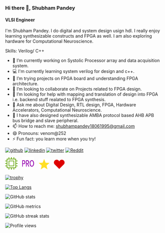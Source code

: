 ### Hi there 👋, Shubham Pandey
#### VLSI Engineer
I'm Shubham Pandey. I do digital and system design usign hdl. I really enjoy learning synthesizable constructs and FPGA as well. I am also exploring hardware for Computational Neuroscience.

Skills: Verilog/ C++ 

- 🔭 I’m currently working on Systolic Processor array and data acquisition system.
- 💻 I'm currently learning system verilog for design and c++.
- 🌱 I’m trying projects on FPGA board and understanding FPGA architecture. 
- 👯 I’m looking to collaborate on Projects related to FPGA design. 
- 🤔 I’m looking for help with mapping and translation of design into FPGA i.e. backend stuff realated to FPGA synthesis.  
- 💬 Ask me about Digital Design, RTL design, FPGA, Hardware Accelerators, Computational Neuroscience. 
- 📝 I have also designed synthesizable AMBA protocol based AHB APB bus bridge and slave peripheral.
- 📫 How to reach me: shubhampandey18061995@gmail.com 
- 😄 Pronouns: venom@252 
- ⚡ Fun fact: you learn more when you try! 


[<img src='https://cdn.jsdelivr.net/npm/simple-icons@3.0.1/icons/github.svg' alt='github' height='40'>](https://github.com/spdy1895)  [<img src='https://cdn.jsdelivr.net/npm/simple-icons@3.0.1/icons/linkedin.svg' alt='linkedin' height='40'>](https://www.linkedin.com/in/shubham-pandey-spdy1895/)  [<img src='https://cdn.jsdelivr.net/npm/simple-icons@3.0.1/icons/twitter.svg' alt='twitter' height='40'>](https://twitter.com/@its_Shubhampdy)  [<img src='https://cdn.jsdelivr.net/npm/simple-icons@3.0.1/icons/reddit.svg' alt='Reddit' height='40'>](https://www.reddit.com/user/shubh_695)  

<a href='https://docs.github.com/en/developers'><img src='https://raw.githubusercontent.com/acervenky/animated-github-badges/master/assets/devbadge.gif' width='40' height='40'></a> <a href='https://github.com/pricing'><img src='https://raw.githubusercontent.com/acervenky/animated-github-badges/master/assets/pro.gif' width='40' height='40'></a> <a href='https://stars.github.com/'><img src='https://raw.githubusercontent.com/acervenky/animated-github-badges/master/assets/starbadge.gif' width='35' height='35'></a> <a href='https://docs.github.com/en/github/supporting-the-open-source-community-with-github-sponsors'><img src='https://raw.githubusercontent.com/acervenky/animated-github-badges/master/assets/sponsorbadge.gif' width='35' height='35'></a> 

[![trophy](https://github-profile-trophy.vercel.app/?username=spdy1895)](https://github.com/ryo-ma/github-profile-trophy)

[![Top Langs](https://github-readme-stats.vercel.app/api/top-langs/?username=spdy1895)](https://github.com/anuraghazra/github-readme-stats)

![GitHub stats](https://github-readme-stats.vercel.app/api?username=spdy1895&show_icons=true)  

![GitHub metrics](https://metrics.lecoq.io/spdy1895)  

![GitHub streak stats](https://github-readme-streak-stats.herokuapp.com/?user=spdy1895)  

![Profile views](https://gpvc.arturio.dev/spdy1895)  

